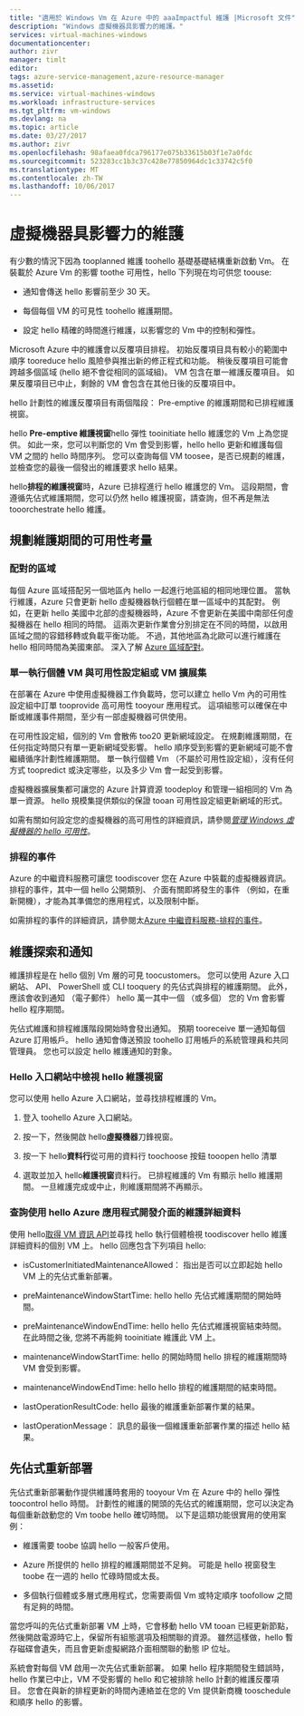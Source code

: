 ```yaml
---
title: "適用於 Windows Vm 在 Azure 中的 aaaImpactful 維護 |Microsoft 文件"
description: "Windows 虛擬機器具影響力的維護。"
services: virtual-machines-windows
documentationcenter: 
author: zivr
manager: timlt
editor: 
tags: azure-service-management,azure-resource-manager
ms.assetid: 
ms.service: virtual-machines-windows
ms.workload: infrastructure-services
ms.tgt_pltfrm: vm-windows
ms.devlang: na
ms.topic: article
ms.date: 03/27/2017
ms.author: zivr
ms.openlocfilehash: 98afaea0fdca796177e075b33615b03f1e7a0fdc
ms.sourcegitcommit: 523283cc1b3c37c428e77850964dc1c33742c5f0
ms.translationtype: MT
ms.contentlocale: zh-TW
ms.lasthandoff: 10/06/2017
---
```

# <a name="impactful-maintenance-for-virtual-machines"></a>虛擬機器具影響力的維護

有少數的情況下因為 tooplanned 維護 toohello 基礎基礎結構重新啟動 Vm。 在裝載於 Azure Vm 的影響 toothe 可用性，hello 下列現在均可供您 toouse:

-   通知會傳送 hello 影響前至少 30 天。

-   每個每個 VM 的可見性 toohello 維護期間。

-   設定 hello 精確的時間進行維護，以影響您的 Vm 中的控制和彈性。

Microsoft Azure 中的維護會以反覆項目排程。 初始反覆項目具有較小的範圍中順序 tooreduce hello 風險參與推出新的修正程式和功能。 稍後反覆項目可能會跨越多個區域 (hello 絕不會從相同的區域組)。 VM 包含在單一維護反覆項目。 如果反覆項目已中止，剩餘的 VM 會包含在其他日後的反覆項目中。

hello 計劃性的維護反覆項目有兩個階段： Pre-emptive 的維護期間和已排程維護視窗。

hello **Pre-emptive 維護視窗**hello 彈性 tooinitiate hello 維護您的 Vm 上為您提供。 如此一來，您可以判斷您的 Vm 會受到影響，hello hello 更新和維護每個 VM 之間的 hello 時間序列。 您可以查詢每個 VM toosee，是否已規劃的維護，並檢查您的最後一個發出的維護要求 hello 結果。

hello**排程的維護視窗**時，Azure 已排程進行 hello 維護您的 Vm。 這段期間，會遵循先佔式維護期間，您可以仍然 hello 維護視窗，請查詢，但不再是無法 tooorchestrate hello 維護。

## <a name="availability-considerations-during-planned-maintenance"></a>規劃維護期間的可用性考量 

### <a name="paired-regions"></a>配對的區域

每個 Azure 區域搭配另一個地區內 hello 一起進行地區組的相同地理位置。 當執行維護，Azure 只會更新 hello 虛擬機器執行個體在單一區域中的其配對。 例如，在更新 hello 美國中北部的虛擬機器時，Azure 不會更新在美國中南部任何虛擬機器在 hello 相同的時間。 這兩次更新作業會分別排定在不同的時間，以啟用區域之間的容錯移轉或負載平衡功能。 不過，其他地區為北歐可以進行維護在 hello 相同時間為美國東部。
深入了解 [Azure 區域配對](https://docs.microsoft.com/azure/best-practices-availability-paired-regions)。

### <a name="single-instance-vms-vs-availability-set-or-vm-scale-set"></a>單一執行個體 VM 與可用性設定組或 VM 擴展集

在部署在 Azure 中使用虛擬機器工作負載時，您可以建立 hello Vm 內的可用性設定組中訂單 tooprovide 高可用性 tooyour 應用程式。 這項組態可以確保在中斷或維護事件期間，至少有一部虛擬機器可供使用。

在可用性設定組，個別的 Vm 會散佈 too20 更新網域設定。 在規劃維護期間，在任何指定時間只有單一更新網域受影響。 hello 順序受到影響的更新網域可能不會繼續循序計劃性維護期間。 單一執行個體 Vm （不屬於可用性設定組），沒有任何方式 toopredict 或決定哪些，以及多少 Vm 會一起受到影響。

虛擬機器擴展集都可讓您的 Azure 計算資源 toodeploy 和管理一組相同的 Vm 為單一資源。
hello 規模集提供類似的保證 tooan 可用性設定組更新網域的形式。 

如需有關如何設定您的虛擬機器的高可用性的詳細資訊，請參閱[*管理 Windows 虛擬機器的 hello 可用性*](../linux/manage-availability.md?toc=%2fazure%2fvirtual-machines%2flinux%2ftoc.json)。

### <a name="scheduled-events"></a>排程的事件

Azure 的中繼資料服務可讓您 toodiscover 您在 Azure 中裝載的虛擬機器資訊。 排程的事件，其中一個 hello 公開類別、 介面有關即將發生的事件 （例如，在重新開機），才能為其準備您的應用程式，以及限制中斷。

如需排程的事件的詳細資訊，請參閱太[Azure 中繼資料服務-排程的事件](../virtual-machines-scheduled-events.md)。

## <a name="maintenance-discovery-and-notifications"></a>維護探索和通知

維護排程是在 hello 個別 Vm 層的可見 toocustomers。 您可以使用 Azure 入口網站、 API、 PowerShell 或 CLI tooquery 的先佔式與排程的維護期間。 此外，應該會收到通知 （電子郵件） hello 萬一其中一個 （或多個） 您的 Vm 會影響 hello 程序期間。

先佔式維護和排程維護階段開始時會發出通知。 預期 tooreceive 單一通知每個 Azure 訂用帳戶。 hello 通知會傳送預設 toohello 訂用帳戶的系統管理員和共同管理員。 您也可以設定 hello 維護通知的對象。

### <a name="view-hello-maintenance-window-in-hello-portal"></a>Hello 入口網站中檢視 hello 維護視窗 

您可以使用 hello Azure 入口網站，並尋找排程維護的 Vm。

1.  登入 toohello Azure 入口網站。

2.  按一下，然後開啟 hello**虛擬機器**刀鋒視窗。

3.  按一下 hello**資料行**從可用的資料行 toochoose 按鈕 tooopen hello 清單

4.  選取並加入 hello**維護視窗**資料行。 已排程維護的 Vm 有顯示 hello 維護期間。 一旦維護完成或中止，則維護期間將不再顯示。

### <a name="query-maintenance-details-using-hello-azure-api"></a>查詢使用 hello Azure 應用程式開發介面的維護詳細資料

使用 hello[取得 VM 資訊 API](https://docs.microsoft.com/rest/api/compute/virtualmachines/virtualmachines-get)並尋找 hello 執行個體檢視 toodiscover hello 維護詳細資料的個別 VM 上。 hello 回應包含下列項目 hello:

  - isCustomerInitiatedMaintenanceAllowed： 指出是否可以立即起始 hello VM 上的先佔式重新部署。

  - preMaintenanceWindowStartTime: hello hello 先佔式維護期間的開始時間。

  - preMaintenanceWindowEndTime: hello hello 先佔式維護視窗結束時間。 在此時間之後, 您將不再能夠 tooinitiate 維護此 VM 上。
    
  - maintenanceWindowStartTime: hello 的開始時間 hello 排程的維護期間時 VM 會受到影響。

  - maintenanceWindowEndTime: hello hello 排程的維護期間的結束時間。
  
  - lastOperationResultCode: hello 最後的維護重新部署作業的結果。
 
  - lastOperationMessage： 訊息的最後一個維護重新部署作業的描述 hello 結果。

## <a name="pre-emptive-redeploy"></a>先佔式重新部署

先佔式重新部署動作提供維護時套用的 tooyour Vm 在 Azure 中的 hello 彈性 toocontrol hello 時間。 計劃性的維護的開頭的先佔式的維護期間，您可以決定為每個重新啟動您的 Vm toobe hello 確切時間。 以下是這類功能很實用的使用案例：

-   維護需要 toobe 協調 hello 一般客戶使用。

-   Azure 所提供的 hello 排程的維護期間並不足夠。
    可能是 hello 視窗發生 toobe 在一週的 hello 忙碌時間或太長。

-   多個執行個體或多層式應用程式，您需要兩個 Vm 或特定順序 toofollow 之間有足夠的時間。

當您呼叫的先佔式重新部署 VM 上時，它會移動 hello VM tooan 已經更新節點，然後開啟電源時它上，保留所有組態選項及相關聯的資源。 雖然這樣做，hello 暫存磁碟會遺失，而且會更新虛擬網路介面相關聯的動態 IP 位址。

系統會對每個 VM 啟用一次先佔式重新部署。 如果 hello 程序期間發生錯誤時，hello 作業已中止，VM 不受影響的 hello 和它被排除 hello 計劃的維護反覆項目。 您會在與新的排程更新的時間內連絡並在您的 Vm 提供新商機 tooschedule 和順序 hello 的影響。